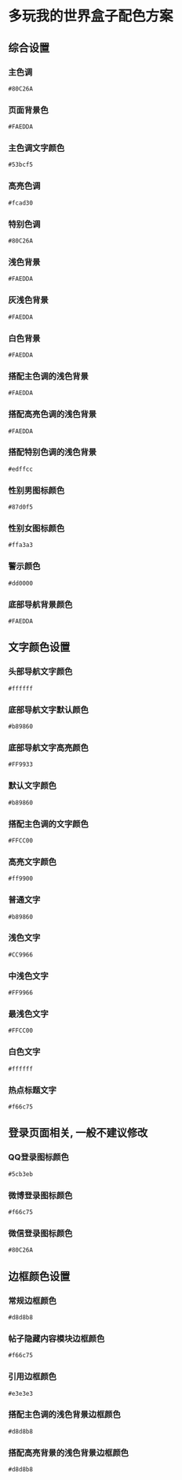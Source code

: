 # 多玩我的世界盒子配色方案
## 综合设置
### 主色调
```
#80C26A
```

### 页面背景色
```
#FAEDDA
```

### 主色调文字颜色
```
#53bcf5
```

### 高亮色调
```
#fcad30
```

### 特别色调
```
#80C26A
```

### 浅色背景
```
#FAEDDA
```

### 灰浅色背景
```
#FAEDDA
```

### 白色背景
```
#FAEDDA
```

### 搭配主色调的浅色背景
```
#FAEDDA
```

### 搭配高亮色调的浅色背景
```
#FAEDDA
```

### 搭配特别色调的浅色背景
```
#edffcc
```

### 性别男图标颜色
```
#87d0f5
```

### 性别女图标颜色
```
#ffa3a3
```

### 警示颜色
```
#dd0000
```

### 底部导航背景颜色
```
#FAEDDA
```

## 文字颜色设置
### 头部导航文字颜色
```
#ffffff
```

### 底部导航文字默认颜色
```
#b89860
```

### 底部导航文字高亮颜色
```
#FF9933
```

### 默认文字颜色
```
#b89860
```

### 搭配主色调的文字颜色
```
#FFCC00
```

### 高亮文字颜色
```
#ff9900
```

### 普通文字
```
#b89860
```

### 浅色文字
```
#CC9966
```

### 中浅色文字
```
#FF9966
```

### 最浅色文字
```
#FFCC00
```

### 白色文字
```
#ffffff
```

### 热点标题文字
```
#f66c75
```

## 登录页面相关, 一般不建议修改
### QQ登录图标颜色
```
#5cb3eb
```

### 微博登录图标颜色
```
#f66c75
```

### 微信登录图标颜色
```
#80C26A
```

## 边框颜色设置

### 常规边框颜色
```
#d8d8b8
```

### 帖子隐藏内容模块边框颜色
```
#f66c75
```

### 引用边框颜色
```
#e3e3e3
```

### 搭配主色调的浅色背景边框颜色
```
#d8d8b8
```

### 搭配高亮背景的浅色背景边框颜色
```
#d8d8b8
```
